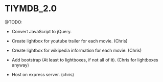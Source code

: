 # TIYMDB_2.0

@TODO:

* Convert JavaScript to jQuery.

* Create lightbox for youtube trailer for each movie. (Chris)

* Create lightbox for wikipedia information for each movie. (Chris)

* Add bootstrap (At least to lightboxes, if not all of it). (Chris for lightboxes anyway)

* Host on express server. (chris)
